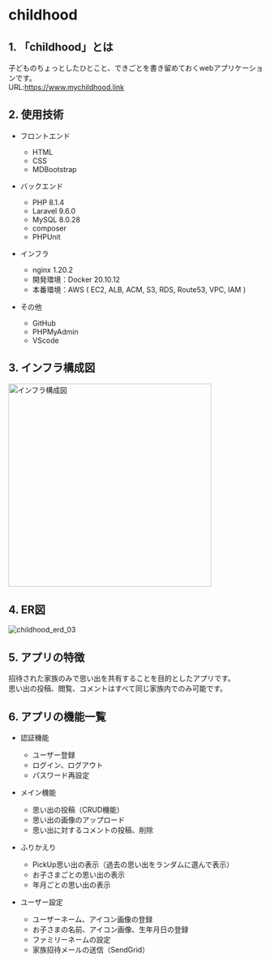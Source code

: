 # childhood


## 1. 「childhood」とは
 子どものちょっとしたひとこと、できごとを書き留めておくwebアプリケーションです。  
 URL:https://www.mychildhood.link

## 2. 使用技術
  * フロントエンド
    * HTML
    * CSS
    * MDBootstrap
  
  * バックエンド
    * PHP 8.1.4
    * Laravel 9.6.0
    * MySQL 8.0.28
    * composer
    * PHPUnit
  
  * インフラ
    * nginx 1.20.2
    * 開発環境：Docker 20.10.12
    * 本番環境：AWS ( EC2, ALB, ACM, S3, RDS, Route53, VPC, IAM ) 
   
  * その他
    * GitHub
    * PHPMyAdmin
    * VScode 

## 3. インフラ構成図
<img src="https://user-images.githubusercontent.com/98136753/162661657-c7054649-fc8f-4166-b9b2-aa14b3521315.png" width="400px" alt="インフラ構成図" >



## 4. ER図
![childhood_erd_03](https://user-images.githubusercontent.com/98136753/162660896-b1afc3ca-4e54-4c88-92b0-fa0f3b8686a8.svg)  



## 5. アプリの特徴
  招待された家族のみで思い出を共有することを目的としたアプリです。  
  思い出の投稿、閲覧、コメントはすべて同じ家族内でのみ可能です。  
  

## 6. アプリの機能一覧
  * 認証機能
    * ユーザー登録
    * ログイン、ログアウト
    * パスワード再設定

  * メイン機能
    * 思い出の投稿（CRUD機能）
    * 思い出の画像のアップロード
    * 思い出に対するコメントの投稿、削除

  * ふりかえり
    * PickUp思い出の表示（過去の思い出をランダムに選んで表示）
    * お子さまごとの思い出の表示
    * 年月ごとの思い出の表示

  * ユーザー設定
    * ユーザーネーム、アイコン画像の登録
    * お子さまの名前、アイコン画像、生年月日の登録
    * ファミリーネームの設定
    * 家族招待メールの送信（SendGrid）

